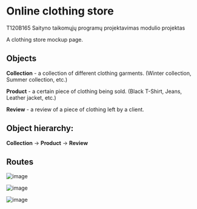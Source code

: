 # Online clothing store

T120B165 Saityno taikomųjų programų projektavimas modulio projektas

A clothing store mockup page.

## Objects

**Collection** - a collection of different clothing garments. (Winter collection, Summer collection, etc.)

**Product** - a certain piece of clothing being sold. (Black T-Shirt, Jeans, Leather jacket, etc.)

**Review** - a review of a piece of clothing left by a client.

## Object hierarchy:

**Collection** -> **Product** -> **Review**


## Routes

  ![image](https://github.com/user-attachments/assets/337d6e9b-55cc-42c2-ac8d-08fdc0d4076f)

  ![image](https://github.com/user-attachments/assets/531a67bd-4d6a-4d3a-832e-92e0ce319e3a)

  ![image](https://github.com/user-attachments/assets/8c0934e1-8a3e-464a-8fd9-f17031bfae22)
